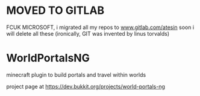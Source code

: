 # MOVED TO GITLAB
FCUK MICROSOFT, i migrated all my repos to www.gitlab.com/atesin soon i will delete all these (ironically, GIT was invented by linus torvalds)

# WorldPortalsNG

minecraft plugin to build portals and travel within worlds

project page at https://dev.bukkit.org/projects/world-portals-ng
